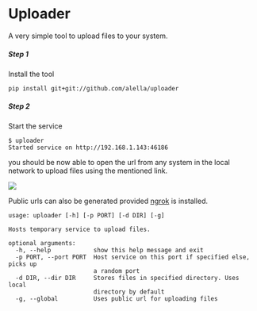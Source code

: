 Uploader
========

A very simple tool to upload files to your system.

##### Step 1
Install the tool
```
pip install git+git://github.com/alella/uploader
```

##### Step 2
Start the service
```
$ uploader
Started service on http://192.168.1.143:46186
```
you should be now able to open the url from any system in the local network to upload files using the mentioned link.

![](http://s23.postimg.org/8enu1k8vf/2015_11_28_031853_307x35_scrot.png)

Public urls can also be generated provided [ngrok](https://ngrok.com/) is installed.

```
usage: uploader [-h] [-p PORT] [-d DIR] [-g]

Hosts temporary service to upload files.

optional arguments:
  -h, --help            show this help message and exit
  -p PORT, --port PORT  Host service on this port if specified else, picks up
                        a random port
  -d DIR, --dir DIR     Stores files in specified directory. Uses local
                        directory by default
  -g, --global          Uses public url for uploading files
```
